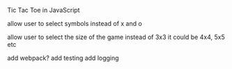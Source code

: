 Tic Tac Toe in JavaScript

allow user to select symbols instead of x and o

allow user to select the size of the game instead of 3x3 it could be 4x4, 5x5 etc

add webpack?
add testing
add logging